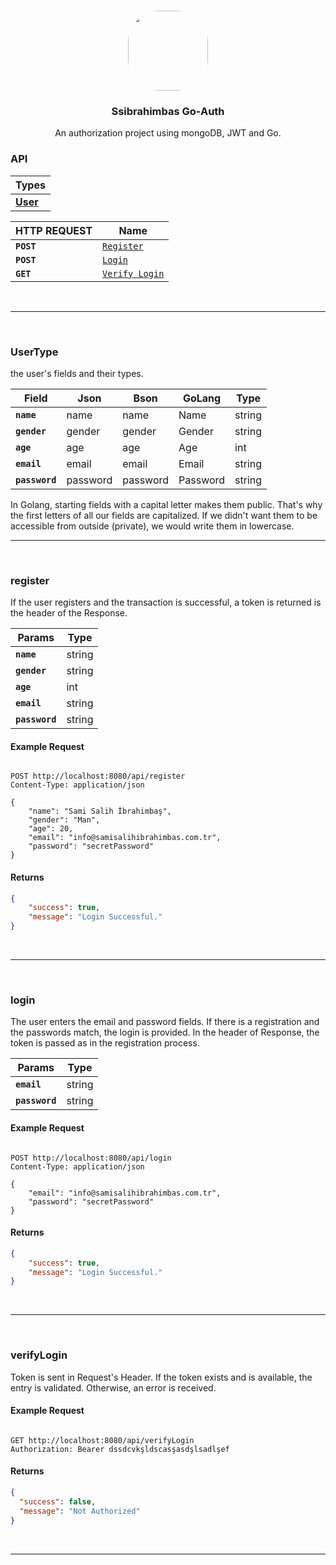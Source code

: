 <p align="center"><br><img src="https://avatars.githubusercontent.com/u/76786120?v=4" width="128" height="128" style="border-radius: 50px;" /></p>
<h3 align="center">Ssibrahimbas Go-Auth</h3>
<p align="center">
  An authorization project using mongoDB, JWT and Go.
</p>

### API

<docgen-index>

| Types                  |
|------------------------|
| **[User]("UserType")** |

| HTTP REQUEST | Name                             |
|--------------|----------------------------------|
| **`POST`**   | [`Register`]("#register")        |
| **`POST`**   | [`Login`]("#login")              |
| **`GET`**    | [`Verify Login`]("#verifyLogin") |

</docgen-index>

<docgen-api>

<br>

<hr>

<br>

### UserType

the user's fields and their types.

| Field          | Json     | Bson       | GoLang   | Type     |
|----------------|----------|------------|----------|----------|
| **`name`**     | name     | name       | Name     | string   |
| **`gender`**   | gender   | gender     | Gender   | string   |
| **`age`**      | age      | age        | Age      | int      |
| **`email`**    | email    | email      | Email    | string   |
| **`password`** | password | password   | Password | string   |

In Golang, starting fields with a capital letter makes them public. That's why the first letters of all our fields are capitalized. If we didn't want them to be accessible from outside (private), we would write them in lowercase.

<hr>

<br>

### register 

If the user registers and the transaction is successful, a token is returned is the header of the Response.

| Params         | Type   |
|----------------|--------|
| **`name`**     | string |
| **`gender`**   | string |
| **`age`**      | int    |
| **`email`**    | string |
| **`password`** | string |

#### Example Request

```http request

POST http://localhost:8080/api/register
Content-Type: application/json

{
    "name": "Sami Salih İbrahimbaş",
    "gender": "Man",
    "age": 20,
    "email": "info@samisalihibrahimbas.com.tr",
    "password": "secretPassword"
}

```

#### Returns 

```json
{
    "success": true,
    "message": "Login Successful."
}
```

<br>

<hr>

<br>

### login

The user enters the email and password fields. If there is a registration and the passwords match, the login is provided. In the header of Response, the token is passed as in the registration process.

| Params         | Type   |
|----------------|--------|
| **`email`**    | string |
| **`password`** | string |

#### Example Request

```http request

POST http://localhost:8080/api/login
Content-Type: application/json

{
    "email": "info@samisalihibrahimbas.com.tr",
    "password": "secretPassword"
}

```

#### Returns

```json
{
    "success": true,
    "message": "Login Successful."
}
```

<br>

<hr>

<br>

### verifyLogin

Token is sent in Request's Header. If the token exists and is available, the entry is validated. Otherwise, an error is received.

#### Example Request

```http request

GET http://localhost:8080/api/verifyLogin
Authorization: Bearer dssdcvkşldscasşasdşlsadlşef

```

#### Returns

```json
{
  "success": false,
  "message": "Not Authorized"
}
```

<br>

<hr>

<br>

</docgen-api>